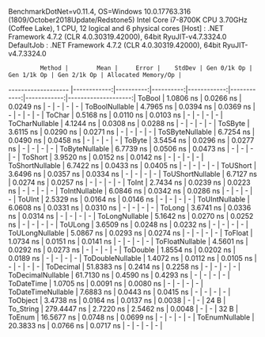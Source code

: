 
BenchmarkDotNet=v0.11.4, OS=Windows 10.0.17763.316 (1809/October2018Update/Redstone5)
Intel Core i7-8700K CPU 3.70GHz (Coffee Lake), 1 CPU, 12 logical and 6 physical cores
  [Host]     : .NET Framework 4.7.2 (CLR 4.0.30319.42000), 64bit RyuJIT-v4.7.3324.0
  DefaultJob : .NET Framework 4.7.2 (CLR 4.0.30319.42000), 64bit RyuJIT-v4.7.3324.0


             Method |        Mean |     Error |    StdDev | Gen 0/1k Op | Gen 1/1k Op | Gen 2/1k Op | Allocated Memory/Op |
------------------- |------------:|----------:|----------:|------------:|------------:|------------:|--------------------:|
             ToBool |   1.0806 ns | 0.0266 ns | 0.0249 ns |           - |           - |           - |                   - |
     ToBoolNullable |   4.7965 ns | 0.0394 ns | 0.0369 ns |           - |           - |           - |                   - |
             ToChar |   0.5168 ns | 0.0110 ns | 0.0103 ns |           - |           - |           - |                   - |
     ToCharNullable |   4.1244 ns | 0.0308 ns | 0.0288 ns |           - |           - |           - |                   - |
            ToSByte |   3.6115 ns | 0.0290 ns | 0.0271 ns |           - |           - |           - |                   - |
    ToSByteNullable |   6.7254 ns | 0.0490 ns | 0.0458 ns |           - |           - |           - |                   - |
             ToByte |   3.5454 ns | 0.0296 ns | 0.0277 ns |           - |           - |           - |                   - |
     ToByteNullable |   6.7739 ns | 0.0506 ns | 0.0473 ns |           - |           - |           - |                   - |
            ToShort |   3.9520 ns | 0.0152 ns | 0.0142 ns |           - |           - |           - |                   - |
    ToShortNullable |   6.7422 ns | 0.0433 ns | 0.0405 ns |           - |           - |           - |                   - |
           ToUShort |   3.6496 ns | 0.0357 ns | 0.0334 ns |           - |           - |           - |                   - |
   ToUShortNullable |   6.7127 ns | 0.0274 ns | 0.0257 ns |           - |           - |           - |                   - |
              ToInt |   2.7434 ns | 0.0239 ns | 0.0223 ns |           - |           - |           - |                   - |
      ToIntNullable |   6.0846 ns | 0.0342 ns | 0.0286 ns |           - |           - |           - |                   - |
             ToUInt |   2.5329 ns | 0.0164 ns | 0.0146 ns |           - |           - |           - |                   - |
     ToUIntNullable |   6.0608 ns | 0.0331 ns | 0.0310 ns |           - |           - |           - |                   - |
             ToLong |   3.6741 ns | 0.0336 ns | 0.0314 ns |           - |           - |           - |                   - |
     ToLongNullable |   5.1642 ns | 0.0270 ns | 0.0252 ns |           - |           - |           - |                   - |
            ToULong |   3.6509 ns | 0.0248 ns | 0.0232 ns |           - |           - |           - |                   - |
    ToULongNullable |   5.0867 ns | 0.0293 ns | 0.0274 ns |           - |           - |           - |                   - |
            ToFloat |   1.0734 ns | 0.0151 ns | 0.0141 ns |           - |           - |           - |                   - |
    ToFloatNullable |   4.5601 ns | 0.0292 ns | 0.0273 ns |           - |           - |           - |                   - |
           ToDouble |   1.8554 ns | 0.0202 ns | 0.0189 ns |           - |           - |           - |                   - |
   ToDoubleNullable |   1.4072 ns | 0.0112 ns | 0.0105 ns |           - |           - |           - |                   - |
          ToDecimal |  51.8383 ns | 0.2414 ns | 0.2258 ns |           - |           - |           - |                   - |
  ToDecimalNullable |  61.7130 ns | 0.4590 ns | 0.4293 ns |           - |           - |           - |                   - |
         ToDateTime |   1.0705 ns | 0.0091 ns | 0.0080 ns |           - |           - |           - |                   - |
 ToDateTimeNullable |   7.6883 ns | 0.0443 ns | 0.0415 ns |           - |           - |           - |                   - |
           ToObject |   3.4738 ns | 0.0164 ns | 0.0137 ns |      0.0038 |           - |           - |                24 B |
          To_String | 279.4447 ns | 2.7220 ns | 2.5462 ns |      0.0048 |           - |           - |                32 B |
             ToEnum |  16.5677 ns | 0.0748 ns | 0.0699 ns |           - |           - |           - |                   - |
     ToEnumNullable |  20.3833 ns | 0.0766 ns | 0.0717 ns |           - |           - |           - |                   - |
